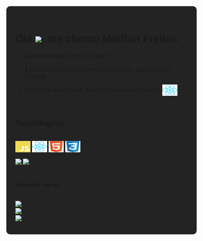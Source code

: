 <div style="background-color: #232323; padding: 2rem 1.5rem; border-radius: 10px">
  <h1 style="font-family: Nunito, sans-serif">Olá <img src="https://raw.githubusercontent.com/kaueMarques/kaueMarques/master/hi.gif" width="30px">, me chamo Marllon Freitas</h1>

  - 💻 Desenvolvedor Font-End júnior 

  - 🔭 Estou trabalhando atualmente na [G4Flex - Business and Services](http://www.g4flex.com.br/)

  - 📫 Sempre aprendendo, atualmente estudando Reactjs <img align="center" alt="Marllon-React" height="30" width="40" src="https://raw.githubusercontent.com/devicons/devicon/master/icons/react/react-original.svg">

  <br>

  ## Tecnologias:

  <div style="display: inline_block"><br>
    <img align="center" alt="Marllon-JavaScript" height="30" width="40" src="https://raw.githubusercontent.com/devicons/devicon/master/icons/javascript/javascript-plain.svg">
    <img align="center" alt="Marllon-React" height="30" width="40" src="https://raw.githubusercontent.com/devicons/devicon/master/icons/react/react-original.svg">
    <img align="center" alt="Marllon-HTML" height="30" width="40" src="https://raw.githubusercontent.com/devicons/devicon/master/icons/html5/html5-original.svg">
    <img align="center" alt="Marllon-CSS" height="30" width="40" src="https://raw.githubusercontent.com/devicons/devicon/master/icons/css3/css3-original.svg">
  </div>
  
  <br>

  <div style="width: 100%; display: flex;">
    <a href="https://github.com/marllon-freitas">
      <img height="180em" src="https://github-readme-stats.vercel.app/api?username=marllon-freitas&show_icons=true&theme=dark&include_all_commits=true&count_private=true&"/>
      <img height="180em" src="https://github-readme-stats.vercel.app/api/top-langs/?username=marllon-freitas&layout=compact&langs_count=7&theme=dark"/>
    </a>
  </div>

  <br />

  ### Vem dar um oi:

  <br />

  <div style="width: 50%; display: grid; grid-template-columns: 1fr "> 
    <a href="https://www.linkedin.com/in/marllon-freitas/" target="_blank"><img src="https://img.shields.io/badge/-LinkedIn-%230077B5? ge&logo=linkedin&logoColor=white" target="_blank">
    </a> 
    <a href = "mailto:marllonfreitas64@gmail.com"><img src="https://img.shields.io/badge/-Gmail-EA4335? ge&logo=gmail&logoColor=white" target="_blank"></a>
    <a href="https://www.instagram.com/marllon_com_dois_l/" target="_blank"><img src="https://img.shields.io/badge/-Instagram-C13584?ge&logo=instagram&logoColor=white" target="_blank"></a>
  </div>

</div>
